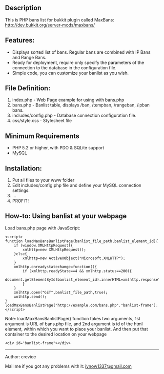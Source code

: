 Description
----
This is PHP bans list for bukkit plugin called MaxBans:  
http://dev.bukkit.org/server-mods/maxbans/

Features:
----
* Displays sorted list of bans. Regular bans are combined with IP Bans and Range Bans.
* Ready for deployment, require only specify the parameters of the connection to the database in the configuration file.
* Simple code, you can customize your banlist as you wish.

File Definition:
----
1. index.php - Web Page example for using with bans.php
2. bans.php - Banlist table, displays /ban, /tempban, /rangeban, /ipban bans.
3. includes/config.php - Database connection configuration file.  
4. css/style.css - Stylesheet file

Minimum Requirements 
----
* PHP 5.2 or higher, with PDO & SQLite support
* MySQL

Installation:
----
1. Put all files to your www folder   
2. Edit includes/config.php file and define your MySQL connection settings.  
3. ...
4. PROFIT!

How-to: Using banlist at your webpage
----
Load bans.php page with JavaScript:
```
<script>
function loadMaxBansBanlistPage(banlist_file_path,banlist_element_id){
	if (window.XMLHttpRequest){
		xmlhttp=new XMLHttpRequest();
	}else{
		xmlhttp=new ActiveXObject("Microsoft.XMLHTTP");
	}
	xmlhttp.onreadystatechange=function(){
		if (xmlhttp.readyState==4 && xmlhttp.status==200){
			document.getElementById(banlist_element_id).innerHTML=xmlhttp.responseText;
		}
	}
	xmlhttp.open("GET",banlist_file_path,true);
	xmlhttp.send();
}
loadMaxBansBanlistPage("http://example.com/bans.php","banlist-frame");
</script>
```
Note: loadMaxBansBanlistPage() function takes two arguments, 1st argument is URL of bans.php file, and 2nd argument is id of the html element, within which you want to place your banlist.
And then put that container to the desired location on your webpage
```
<div id="banlist-frame"></div>
```
----
Author: crevice

Mail me if you got any problems with it: ivnow1337@gmail.com
